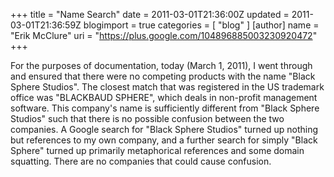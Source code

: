 +++
title = "Name Search"
date = 2011-03-01T21:36:00Z
updated = 2011-03-01T21:36:59Z
blogimport = true 
categories = [ "blog" ]
[author]
	name = "Erik McClure"
	uri = "https://plus.google.com/104896885003230920472"
+++

For the purposes of documentation, today (March 1, 2011), I went through and ensured that there were no competing products with the name "Black Sphere Studios". The closest match that was registered in the US trademark office was "BLACKBAUD SPHERE", which deals in non-profit management software. This company's name is sufficiently different from "Black Sphere Studios" such that there is no possible confusion between the two companies. A Google search for "Black Sphere Studios" turned up nothing but references to my own company, and a further search for simply "Black Sphere" turned up primarily metaphorical references and some domain squatting. There are no companies that could cause confusion.
